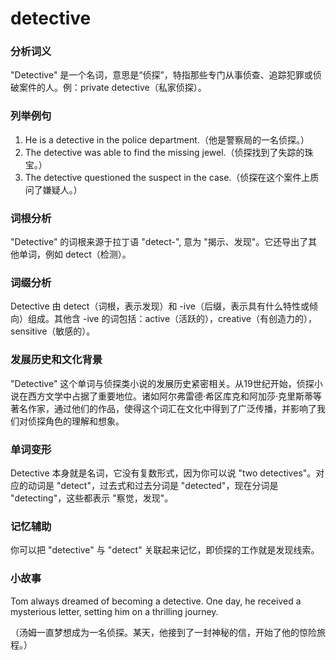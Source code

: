 # detective

### 分析词义

  

"Detective" 是一个名词，意思是“侦探”，特指那些专门从事侦查、追踪犯罪或侦破案件的人。例：private detective（私家侦探）。

  

### 列举例句

  

1.  He is a detective in the police department.（他是警察局的一名侦探。）
2.  The detective was able to find the missing jewel.（侦探找到了失踪的珠宝。）
3.  The detective questioned the suspect in the case.（侦探在这个案件上质问了嫌疑人。）

  

### 词根分析

  

"Detective" 的词根来源于拉丁语 "detect-", 意为 "揭示、发现"。它还导出了其他单词，例如 detect（检测）。

  

### 词缀分析

  

Detective 由 detect（词根，表示发现）和 -ive（后缀，表示具有什么特性或倾向）组成。其他含 -ive 的词包括：active（活跃的），creative（有创造力的），sensitive（敏感的）。

  

### 发展历史和文化背景

  

"Detective" 这个单词与侦探类小说的发展历史紧密相关。从19世纪开始，侦探小说在西方文学中占据了重要地位。诸如阿尔弗雷德·希区库克和阿加莎·克里斯蒂等著名作家，通过他们的作品，使得这个词汇在文化中得到了广泛传播，并影响了我们对侦探角色的理解和想象。

  

### 单词变形

  

Detective 本身就是名词，它没有复数形式，因为你可以说 "two detectives"。对应的动词是 "detect"，过去式和过去分词是 "detected"，现在分词是 "detecting"，这些都表示 "察觉，发现"。

  

### 记忆辅助

  

你可以把 "detective" 与 "detect" 关联起来记忆，即侦探的工作就是发现线索。

  

### 小故事

  

Tom always dreamed of becoming a detective. One day, he received a mysterious letter, setting him on a thrilling journey.

  

（汤姆一直梦想成为一名侦探。某天，他接到了一封神秘的信，开始了他的惊险旅程。）
